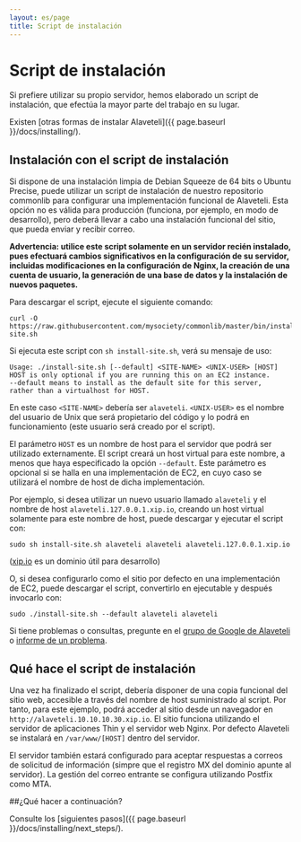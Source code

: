 ```yaml
---
layout: es/page
title: Script de instalación
---
```


# Script de instalación

<p class="lead">
  Si prefiere utilizar su propio servidor, hemos elaborado un script de instalación, que efectúa la mayor parte del trabajo en su lugar.
</p>

Existen [otras formas de instalar Alaveteli]({{ page.baseurl }}/docs/installing/).

## Instalación con el script de instalación

Si dispone de una instalación limpia de Debian Squeeze de 64 bits o Ubuntu Precise, puede
utilizar un script de instalación de nuestro repositorio commonlib para configurar una implementación
funcional de Alaveteli. Esta opción no es válida para producción (funciona, por ejemplo, en modo
de desarrollo), pero deberá llevar a cabo una instalación funcional del sitio, que pueda
enviar y recibir correo.

**Advertencia: utilice este script solamente en un servidor recién instalado, pues efectuará
cambios significativos en la configuración de su servidor, incluidas modificaciones en la configuración
de Nginx, la creación de una cuenta de usuario, la generación de una base de datos y la instalación
de nuevos paquetes.**

Para descargar el script, ejecute el siguiente comando:

    curl -O https://raw.githubusercontent.com/mysociety/commonlib/master/bin/install-site.sh

Si ejecuta este script con `sh install-site.sh`, verá su mensaje de uso:

    Usage: ./install-site.sh [--default] <SITE-NAME> <UNIX-USER> [HOST]
    HOST is only optional if you are running this on an EC2 instance.
    --default means to install as the default site for this server,
    rather than a virtualhost for HOST.

En este caso `<SITE-NAME>` debería ser `alaveteli`. `<UNIX-USER>` es el nombre del
usuario de Unix que será propietario del código y lo podrá en funcionamiento 
(este usuario será creado por el script).

El parámetro `HOST` es un nombre de host para el servidor que podrá ser utilizado
externamente. El script creará un host virtual para este nombre, a menos que
haya especificado la opción `--default`. Este parámetro es opcional si se halla en
una implementación de EC2, en cuyo caso se utilizará el nombre de host de dicha implementación.

Por ejemplo, si desea utilizar un nuevo usuario llamado `alaveteli` y el nombre de host
`alaveteli.127.0.0.1.xip.io`, creando un host virtual solamente para este nombre de host,
puede descargar y ejecutar el script con:

    sudo sh install-site.sh alaveteli alaveteli alaveteli.127.0.0.1.xip.io

([xip.io](http://xip.io/) es un dominio útil para desarrollo)

O, si desea configurarlo como el sitio por defecto en una implementación de EC2, puede
descargar el script, convertirlo en ejecutable y después invocarlo con:

    sudo ./install-site.sh --default alaveteli alaveteli

Si tiene problemas o consultas, pregunte en el [grupo de Google de 
	Alaveteli](https://groups.google.com/forum/#!forum/alaveteli-dev) o [informe de un
    problema](https://github.com/mysociety/alaveteli/issues?state=open).

## Qué hace el script de instalación

Una vez ha finalizado el script, debería disponer de una copia funcional del sitio web,
accesible a través del nombre de host suministrado al script. Por tanto, para este ejemplo, podrá acceder al sitio desde un navegador en `http://alaveteli.10.10.10.30.xip.io`. El sitio funciona utilizando el servidor de aplicaciones Thin y el servidor web Nginx. Por defecto Alaveteli se instalará en `/var/www/[HOST]` dentro del servidor.

El servidor también estará configurado para aceptar respuestas a correos de solicitud de información (simpre que el registro MX del dominio apunte al servidor). La gestión del correo entrante se configura utilizando Postfix como MTA.

##¿Qué hacer a continuación?

Consulte los [siguientes pasos]({{ page.baseurl }}/docs/installing/next_steps/).



